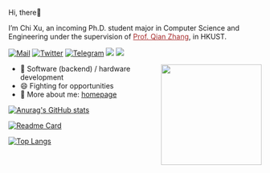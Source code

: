Hi, there:wave:

I’m Chi Xu, an incoming Ph.D. student major in Computer Science and Engineering under the supervision of <a href="https://www.cse.ust.hk/~qianzh/" style="color: brown; text-decoration: underline">Prof. Qian Zhang</a>, in HKUST.

[![Mail](https://img.shields.io/badge/-exc1616@gmail.com-critical?style=flat-square&logo=Gmail&logoColor=white)](mailto:exc1616@gmail.com)
[![Twitter](https://img.shields.io/twitter/url?style=social&url=https%3A%2F%2Ftwitter.com%2FEricBlack1616)](https://twitter.com/EricBlack1616)
[![Telegram](https://img.shields.io/badge/-Telegram-00ADD8?style=flat-square&logo=Telegram&logoColor=white)](https://t.me/ERICBLACK0000)
[![](https://img.shields.io/badge/-Java-007396?style=flat-square&logo=java&logoColor=white)](https://www.oracle.com/java/)
[![](https://img.shields.io/badge/-Python-3776AB?style=flat-square&logo=python&logoColor=white)](https://www.python.org/)

<img align='right' src='https://octodex.github.com/images/total-eclipse-of-the-octocat.jpg' width='200"'>


- 🔭 Software (backend) / hardware development
- 😄 Fighting for opportunities
- 💬 More about me: [homepage](ericxuchi.github.io)

[![Anurag's GitHub stats](https://github-readme-stats-lac-sigma-95.vercel.app/api?username=ERICXUCHI&count_private=true&show_icons=true&bg_color=30,e96443,904e95&title_color=fff&text_color=fff)](https://github.com/anuraghazra/github-readme-stats)

[![Readme Card](https://github-readme-stats-lac-sigma-95.vercel.app/api/pin/?username=ERICXUCHI&repo=Pac-Man)](https://github.com/anuraghazra/github-readme-stats)

[![Top Langs](https://github-readme-stats-lac-sigma-95.vercel.app/api/top-langs/?username=ERICXUCHI)](https://github.com/anuraghazra/github-readme-stats)


